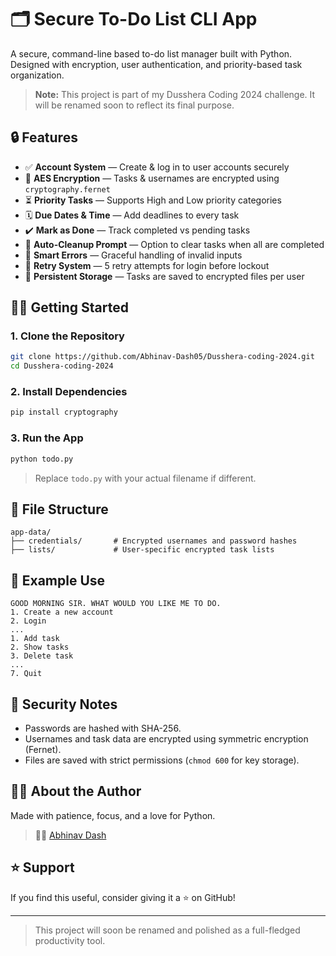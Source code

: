 # 🗂️ Secure To-Do List CLI App

A secure, command-line based to-do list manager built with Python. Designed with encryption, user authentication, and priority-based task organization. 

> **Note:** This project is part of my Dusshera Coding 2024 challenge. It will be renamed soon to reflect its final purpose.

## 🔒 Features

- ✅ **Account System** — Create & log in to user accounts securely  
- 🔐 **AES Encryption** — Tasks & usernames are encrypted using `cryptography.fernet`  
- ⏳ **Priority Tasks** — Supports High and Low priority categories  
- 🗓️ **Due Dates & Time** — Add deadlines to every task  
- ✔️ **Mark as Done** — Track completed vs pending tasks  
- 🧼 **Auto-Cleanup Prompt** — Option to clear tasks when all are completed  
- 🧠 **Smart Errors** — Graceful handling of invalid inputs  
- 🔁 **Retry System** — 5 retry attempts for login before lockout  
- 💾 **Persistent Storage** — Tasks are saved to encrypted files per user  

## 🧑‍💻 Getting Started

### 1. Clone the Repository

```bash
git clone https://github.com/Abhinav-Dash05/Dusshera-coding-2024.git
cd Dusshera-coding-2024
```

### 2. Install Dependencies

```bash
pip install cryptography
```

### 3. Run the App

```bash
python todo.py
```

> Replace `todo.py` with your actual filename if different.

## 📁 File Structure

```
app-data/
├── credentials/       # Encrypted usernames and password hashes
├── lists/             # User-specific encrypted task lists
```

## 🚀 Example Use

```plaintext
GOOD MORNING SIR. WHAT WOULD YOU LIKE ME TO DO.
1. Create a new account
2. Login
...
1. Add task
2. Show tasks
3. Delete task
...
7. Quit
```

## 🔐 Security Notes

- Passwords are hashed with SHA-256.  
- Usernames and task data are encrypted using symmetric encryption (Fernet).  
- Files are saved with strict permissions (`chmod 600` for key storage).  

## 🙋‍♂️ About the Author

Made with patience, focus, and a love for Python.

> 🧑‍💻 [Abhinav Dash](https://github.com/Abhinav-Dash05)

## ⭐️ Support

If you find this useful, consider giving it a ⭐ on GitHub!

---

> This project will soon be renamed and polished as a full-fledged productivity tool.
